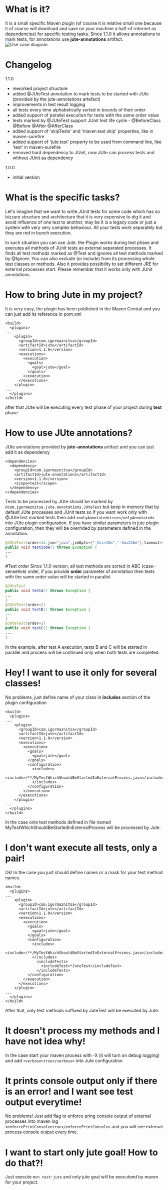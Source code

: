 # What is it?
It is a small specific Maven plugin (of course it is relative small one because it of course will download and save on your machine a half-of-internet as dependencies) for specific testing tasks. Since 1.1.0 it allows annotations to mark tests, for annotations use __jute-annotations__ artifact.
![Use case diagram](https://raw.githubusercontent.com/raydac/jute/master/docs/jute_usecases.png)

# Changelog
1.1.0
- reworked project structure
- added @JUteTest annotation to mark tests to be started with JUte (provided by the jute-annotations artefact)
- improvements in test result logging
- all tests every time alphabetically sorted in bounds of their order
- added support of parallel execution for tests with the same order value
- tests marked by @JUteTest support JUnit test life cycle - @BeforeClass @Before @After @AfterClass
- added support of 'skipTests' and 'maven.test.skip' properties, like in maven-surefire
- added support of 'jute.test' property to be used from command line, like 'test' in maven-surefire
- removed hard dependency to JUnit, now JUte can process tests and without JUnit as dependency

1.0.0
- initial version

# What is the specific tasks?
Let's imagine that we want to write JUnit tests for some code which has so bizzare structure and architecture that it is very expensive to dig it and avoid influence of one test to another, may be it is a legacy code or just a system with very very complex behaviour. All your tests work separately but they are red in bunch execution.   

In such situation you can use Jute. the Plugin works during test phase and executes all methods of JUnit tests as external separated processes. It finds all test methods marked as @Test and ignores all test methods marked by @Ignore. You can also exclude (or include) from its processing whole test classes or methods. Also it provides possibility to set different JRE for external processes start. Please remember that it works only with JUnit annotations.

# How to bring Jute in my project?
It is very easy, the plugin has been published in the Maven Central and you can just add its reference in pom.xml
```
<build>
  <plugins>
...
    <plugin>
      <groupId>com.igormaznitsa</groupId>
      <artifactId>jute</artifactId>
      <version>1.1.0</version>
      <executions>
        <execution>
          <goals>
            <goal>jute</goal>
          </goals>
        </execution>
      </executions>
    </plugin>
...
  </plugins>
</build>
```
after that JUte will be executing every test phase of your project during __test__ phase.

# How to use JUte annotations?
JUte annotations provided by __jute-annotations__ artifact and you can just add it as dependency
```
<dependencies>
  <dependency>
    <groupId>com.igormaznitsa</groupId>
    <artifactId>jute-annotations</artifactId>
    <version>1.1.0</version>
    <scope>test</scope>
  </dependency>
</dependencies>
```
Tests to be processed by JUte should be marked by `@com.igormaznitsa.jute.annotations.JUteTest` but keep in memory that by default JUte processes and JUnit tests so if you want work only with @JUteTest marked tests then add `<onlyAnnotated>true</onlyAnnotated>` into JUte plugin configuration. If you have similar parameters in jute plugin configuration, then they will be overrided by parameters defined in the annotation.
```java
@JUteTest(order=12,jvm="java",jvmOpts={"-Xss=10m","-Xmx256m"},timeout=3000,printConsole=true)
public void testSome() throws Exception {
...
}
```
#Test order
Since 1.1.0 version, all test methods are sorted in ABC (case-sensetive) order, if you provide __order__ parameter of annotation then tests with the same order value will be started in parallel.  
```java
@JUteTest
public void testA() throws Exception {
...
}
@JUteTest(order=2)
public void testB() throws Exception {
...
}
@JUteTest(order=2)
public void testC() throws Exception {
...
}
```
In the example, after test A execution, tests B and C will be started in parallel and process will be continued only when both tests are completed.
# Hey! I want to use it only for several classes!
No problems, just define name of your class in __includes__ section of the plugin configuration
```
<build>
  <plugins>
...
    <plugin>
      <groupId>com.igormaznitsa</groupId>
      <artifactId>jute</artifactId>
      <version>1.1.0</version>
      <executions>
        <execution>
          <goals>
            <goal>jute</goal>
          </goals>
          <configuration>
            <includes>
              <include>/**/MyTestWhichShouldBeStartedInExternalProcess.java</include>
            </includes>
          </configuration>
        </execution>
      </executions>
    </plugin>
...
  </plugins>
</build>
```
In the case onle test methods defined in file named MyTestWhichShouldBeStartedInExternalProcess will be processed by Jute.

# I don't want execute all tests, only a pair!
Ok! In the case you just should define names or a mask for your test method names.
```
<build>
  <plugins>
...
    <plugin>
      <groupId>com.igormaznitsa</groupId>
      <artifactId>jute</artifactId>
      <version>1.1.0</version>
      <executions>
        <execution>
          <goals>
            <goal>jute</goal>
          </goals>
          <configuration>
            <includes>
              <include>/**/MyTestWhichShouldBeStartedInExternalProcess.java</include>
            </includes>
              <includeTests>
                <includeTest>*JuteTest</includeTest>
              </includeTests>
          </configuration>
        </execution>
      </executions>
    </plugin>
...
  </plugins>
</build>
```
After that, only test methods suffixed by JuteTest will be executed by Jute.

# It doesn't process my methods and I have not idea why!
In the case start your maven process with -X (it will turn on debug logging) and add ```<verbose>true</verbose>``` into Jute configuration

# It prints console output only if there is an error! and I want see test output everytime!
No problems! Just add flag to enforce pring console output of external processes into maven log ```<enforcePrintConsole>true</enforcePrintConsole>``` and you will see external process console output every time.

# I want to start only jute goal! How to do that?!
Just execute ```mvn test:jute``` and only jute goal will be executeed by maven for your project.  

